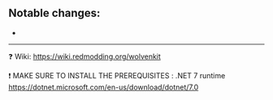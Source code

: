 ## Notable changes:
- 
------------------

:question: Wiki: https://wiki.redmodding.org/wolvenkit

❗  MAKE SURE TO INSTALL THE PREREQUISITES : .NET 7 runtime https://dotnet.microsoft.com/en-us/download/dotnet/7.0